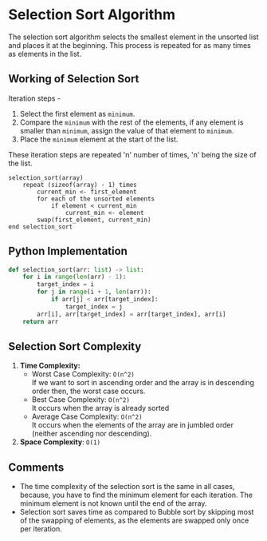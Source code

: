 # Selection Sort Algorithm

The selection sort algorithm selects the smallest element in the unsorted list and places it at the beginning. This process is repeated for as many times as elements in the list. 

## Working of Selection Sort

Iteration steps -
1. Select the first element as `minimum`.
2. Compare the `minimum` with the rest of the elements, if any element is smaller than `minimum`, assign the value of that element to `minimum`.
3. Place the `minimum` element at the start of the list.

These iteration steps are repeated 'n' number of times, 'n' being the size of the list.

```
selection_sort(array)
    repeat (sizeof(array) - 1) times
        current_min <- first_element
        for each of the unsorted elements
            if element < current_min
                current_min <- element
        swap(first_element, current_min)
end selection_sort
```

## Python Implementation

```python
def selection_sort(arr: list) -> list:
    for i in range(len(arr) - 1):
        target_index = i
        for j in range(i + 1, len(arr)):
            if arr[j] < arr[target_index]:
                target_index = j
        arr[i], arr[target_index] = arr[target_index], arr[i]
    return arr
```

## Selection Sort Complexity

1. **Time Complexity:**
   - Worst Case Complexity: `O(n^2)`\
   If we want to sort in ascending order and the array is in descending order then, the worst case occurs.
   - Best Case Complexity: `O(n^2)`\
   It occurs when the array is already sorted
   - Average Case Complexity: `O(n^2)`\
   It occurs when the elements of the array are in jumbled order (neither ascending nor descending).
2. **Space Complexity**: `O(1)`

## Comments

- The time complexity of the selection sort is the same in all cases, because, you have to find the minimum element for each iteration. The minimum element is not known until the end of the array.
- Selection sort saves time as compared to Bubble sort by skipping most of the swapping of elements, as the elements are swapped only once per iteration.
